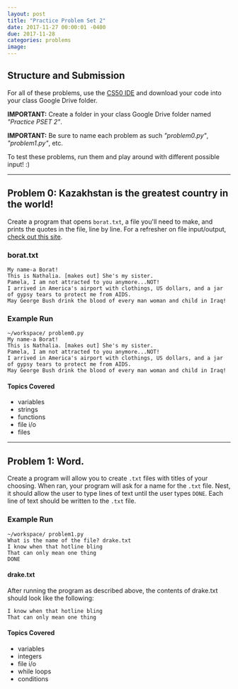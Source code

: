 ```yaml
---
layout: post
title: "Practice Problem Set 2"
date: 2017-11-27 00:00:01 -0400
due: 2017-11-28
categories: problems
image:
---
```


## Structure and Submission

For all of these problems, use the [CS50 IDE](https://cs50.io) and download your code into your class Google Drive folder.

**IMPORTANT:** Create a folder in your class Google Drive folder named _"Practice PSET 2"_.

**IMPORTANT:** Be sure to name each problem as such _"problem0.py"_, _"problem1.py"_, etc.

To test these problems, run them and play around with different possible input! :)

---

## Problem 0: Kazakhstan is the greatest country in the world!
Create a program that opens `borat.txt`, a file you'll need to make, and prints the quotes in the file, line by line. For a refresher on file input/output, [check out this site](http://www.pythonforbeginners.com/files/reading-and-writing-files-in-python).

### borat.txt
```
My name-a Borat!
This is Nathalia. [makes out] She's my sister.
Pamela, I am not attracted to you anymore...NOT!
I arrived in America's airport with clothings, US dollars, and a jar of gypsy tears to protect me from AIDS.
May George Bush drink the blood of every man woman and child in Iraq!
```

### Example Run
```
~/workspace/ problem0.py
My name-a Borat!
This is Nathalia. [makes out] She's my sister.
Pamela, I am not attracted to you anymore...NOT!
I arrived in America's airport with clothings, US dollars, and a jar of gypsy tears to protect me from AIDS.
May George Bush drink the blood of every man woman and child in Iraq!
```

#### Topics Covered
- variables
- strings
- functions
- file i/o
- files

---

## Problem 1: Word.
Create a program will allow you to create `.txt` files with titles of your choosing. When ran, your program will ask for a name for the `.txt` file. Nest, it should allow the user to type lines of text until the user types `DONE`. Each line of text should be written to the `.txt` file.

### Example Run
```
~/workspace/ problem1.py
What is the name of the file? drake.txt
I know when that hotline bling
That can only mean one thing
DONE
```

#### drake.txt
After running the program as described above, the contents of drake.txt should look like the following:
```
I know when that hotline bling
That can only mean one thing
```

#### Topics Covered
- variables
- integers
- file i/o
- while loops
- conditions
